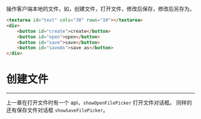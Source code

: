 操作客户端本地的文件，如，创建文件，打开文件，修改后保存，修改后另存为。

```html
<textarea id="text" cols="30" rows="10"></textarea>
<div>
    <button id="create">create</button>
    <button id="open">open</button>
    <button id="save">save</button>
    <button id="saveAs">save as</button>
</div>
```

# 创建文件
___
上一章在打开文件时有一个 api，`showOpenFilePicker` 打开文件对话框。
同样的还有保存文件对话框 `showSaveFilePicker`。
